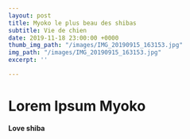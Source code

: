 ```yaml
---
layout: post
title: Myoko le plus beau des shibas
subtitle: Vie de chien
date: 2019-11-18 23:00:00 +0000
thumb_img_path: "/images/IMG_20190915_163153.jpg"
img_path: "/images/IMG_20190915_163153.jpg"
excerpt: ''

---
```

# Lorem Ipsum Myoko

**Love shiba**